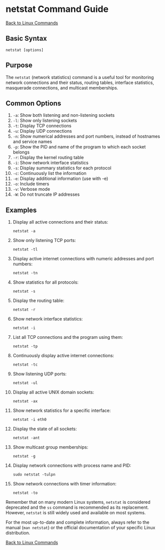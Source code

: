 # netstat Command Guide

[Back to Linux Commands](../readme.md)

## Basic Syntax

```
netstat [options]
```

## Purpose

The `netstat` (network statistics) command is a useful tool for monitoring network connections and their status, routing tables, interface statistics, masquerade connections, and multicast memberships.

## Common Options

1. `-a`: Show both listening and non-listening sockets
2. `-l`: Show only listening sockets
3. `-t`: Display TCP connections
4. `-u`: Display UDP connections
5. `-n`: Show numerical addresses and port numbers, instead of hostnames and service names
6. `-p`: Show the PID and name of the program to which each socket belongs
7. `-r`: Display the kernel routing table
8. `-i`: Show network interface statistics
9. `-s`: Display summary statistics for each protocol
10. `-c`: Continuously list the information
11. `-e`: Display additional information (use with -e)
12. `-o`: Include timers
13. `-v`: Verbose mode
14. `-W`: Do not truncate IP addresses

## Examples

1. Display all active connections and their status:
   ```
   netstat -a
   ```

2. Show only listening TCP ports:
   ```
   netstat -tl
   ```

3. Display active internet connections with numeric addresses and port numbers:
   ```
   netstat -tn
   ```

4. Show statistics for all protocols:
   ```
   netstat -s
   ```

5. Display the routing table:
   ```
   netstat -r
   ```

6. Show network interface statistics:
   ```
   netstat -i
   ```

7. List all TCP connections and the program using them:
   ```
   netstat -tp
   ```

8. Continuously display active internet connections:
   ```
   netstat -tc
   ```

9. Show listening UDP ports:
   ```
   netstat -ul
   ```

10. Display all active UNIX domain sockets:
    ```
    netstat -ax
    ```

11. Show network statistics for a specific interface:
    ```
    netstat -i eth0
    ```

12. Display the state of all sockets:
    ```
    netstat -ant
    ```

13. Show multicast group memberships:
    ```
    netstat -g
    ```

14. Display network connections with process name and PID:
    ```
    sudo netstat -tulpn
    ```

15. Show network connections with timer information:
    ```
    netstat -to
    ```

Remember that on many modern Linux systems, `netstat` is considered deprecated and the `ss` command is recommended as its replacement. However, `netstat` is still widely used and available on most systems.

For the most up-to-date and complete information, always refer to the manual (`man netstat`) or the official documentation of your specific Linux distribution.

[Back to Linux Commands](../readme.md)
